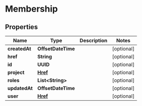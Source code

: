 

# Membership


## Properties

| Name | Type | Description | Notes |
|------------ | ------------- | ------------- | -------------|
|**createdAt** | **OffsetDateTime** |  |  [optional] |
|**href** | **String** |  |  [optional] |
|**id** | **UUID** |  |  [optional] |
|**project** | [**Href**](Href.md) |  |  [optional] |
|**roles** | **List&lt;String&gt;** |  |  [optional] |
|**updatedAt** | **OffsetDateTime** |  |  [optional] |
|**user** | [**Href**](Href.md) |  |  [optional] |



